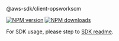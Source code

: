 @aws-sdk/client-opsworkscm

[![NPM version](https://img.shields.io/npm/v/@aws-sdk/client-opsworkscm/beta.svg)](https://www.npmjs.com/package/@aws-sdk/client-opsworkscm)
[![NPM downloads](https://img.shields.io/npm/dm/@aws-sdk/client-opsworkscm.svg)](https://www.npmjs.com/package/@aws-sdk/client-opsworkscm)

For SDK usage, please step to [SDK readme](https://github.com/aws/aws-sdk-js-v3).
